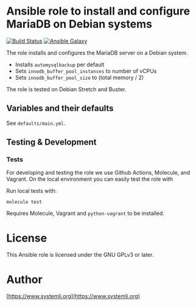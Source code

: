 # Ansible role to install and configure MariaDB on Debian systems

[![Build Status](https://github.com/systemli/ansible-role-mariadb/workflows/Integration/badge.svg?branch=master)](https://github.com/systemli/ansible-role-mariadb/actions?query=workflow%3AIntegration)
[![Ansible Galaxy](http://img.shields.io/badge/ansible--galaxy-mariadb-blue.svg)](https://galaxy.ansible.com/systemli/mariadb/)

The role installs and configures the MariaDB server on a Debian system.

* Installs `automysqlbackup` per default
* Sets `innodb_buffer_pool_instances` to number of vCPUs
* Sets `innodb_buffer_pool_size` to (total memory / 2)

The role is tested on Debian Stretch and Buster.

## Variables and their defaults

See `defaults/main.yml`.

## Testing & Development

### Tests

For developing and testing the role we use Github Actions, Molecule, and Vagrant. On the local environment you can easily test the role with

Run local tests with:

```
molecule test
```

Requires Molecule, Vagrant and `python-vagrant` to be installed. 

# License

This Ansible role is licensed under the GNU GPLv3 or later.

# Author

[https://www.systemli.org](https://www.systemli.org)

